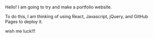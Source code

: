 Hello! I am going to try and make a portfolio website.

To do this, I am thinking of using React, Javascript, jQuery, and GitHub Pages to deploy it.

wish me luck!!!